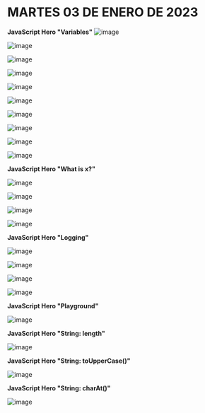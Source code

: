# MARTES 03 DE ENERO DE 2023

**JavaScript Hero "Variables"**
![image](https://user-images.githubusercontent.com/78062925/211178276-ddf314b9-3c13-405d-83c4-e5234f8c2587.png)

![image](https://user-images.githubusercontent.com/78062925/211178285-ef4392b4-cce3-4141-aba2-51f8d2b5395e.png)

![image](https://user-images.githubusercontent.com/78062925/211178318-433cc878-eb7d-41b0-8ec6-7acf06b8c09d.png)

![image](https://user-images.githubusercontent.com/78062925/211178351-13f560b6-cf93-4e61-af13-039d5704b589.png)

![image](https://user-images.githubusercontent.com/78062925/211178374-5538a893-8a46-485b-9171-3d3d4fd8dc98.png)

![image](https://user-images.githubusercontent.com/78062925/211178408-5ab0566c-4f2c-43cf-adc3-5a75c87ae5c1.png)

![image](https://user-images.githubusercontent.com/78062925/211178424-4c182b75-edeb-4ed4-8876-4c3b63f7562e.png)

![image](https://user-images.githubusercontent.com/78062925/211178464-c6305580-c25a-4886-b24a-95c971a7c094.png)

![image](https://user-images.githubusercontent.com/78062925/211178469-e510fe15-3879-4a9d-97f9-e9b941f27e0a.png)

![image](https://user-images.githubusercontent.com/78062925/211178518-311aa538-5847-4227-ac13-7e5cacc28769.png)

**JavaScript Hero "What is x?"**

![image](https://user-images.githubusercontent.com/78062925/211178540-66a3c131-dbcb-4a23-afca-a0596210ee90.png)

![image](https://user-images.githubusercontent.com/78062925/211178595-b619a526-de83-4f12-9445-262942fb0bd0.png)

![image](https://user-images.githubusercontent.com/78062925/211178653-ec76389d-8764-4908-b4cb-2f64d60aba24.png)

![image](https://user-images.githubusercontent.com/78062925/211178669-e4994b11-a692-4202-bf56-861420150906.png)

**JavaScript Hero "Logging"**

![image](https://user-images.githubusercontent.com/78062925/211178684-9544fd30-e3cb-4749-b447-0617f8568abb.png)

![image](https://user-images.githubusercontent.com/78062925/211178720-3bc6fe83-9458-4b83-b003-466f158634f2.png)

![image](https://user-images.githubusercontent.com/78062925/211178868-9bab1e30-7a1c-4b4d-984c-6b019332df2b.png)

![image](https://user-images.githubusercontent.com/78062925/211178888-b94685cb-63b8-49e5-a611-b0d6143f0014.png)

**JavaScript Hero "Playground"**

![image](https://user-images.githubusercontent.com/78062925/211178946-82e3a142-594e-46bb-8bb0-e5df134ab09b.png)

**JavaScript Hero "String: length"**

![image](https://user-images.githubusercontent.com/78062925/211179002-bfdb6cb2-4579-4638-b212-a66d3eba5591.png)

**JavaScript Hero "String: toUpperCase()"**

![image](https://user-images.githubusercontent.com/78062925/211179061-85e261ec-aca5-4376-8439-fdd6c32ff75d.png)

**JavaScript Hero "String: charAt()"**

![image](https://user-images.githubusercontent.com/78062925/211179104-1f61fd07-e02b-49fa-be3a-330e2795d2b1.png)





